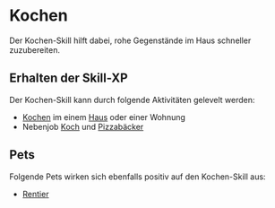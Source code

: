 # Kochen 

Der Kochen-Skill hilft dabei, rohe Gegenstände im Haus schneller zuzubereiten.

## Erhalten der Skill-XP 
Der Kochen-Skill kann durch folgende Aktivitäten gelevelt werden:

* [Kochen](../../pages/allgmein/essen.md) im einem [Haus](../../pages/houses/allgemein.md) oder einer Wohnung
* Nebenjob [Koch](../../pages/nebenjobs/koch.md) und [Pizzabäcker](../../pages/nebenjobs/pizzabäcker.md)


## Pets
Folgende Pets wirken sich ebenfalls positiv auf den Kochen-Skill aus:

* [Rentier](../../pages/pets/rentier.md)
